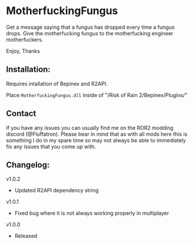 # MotherfuckingFungus

Get a message saying that a fungus has dropped every time a fungus drops. Give the motherfucking fungus to the motherfucking engineer motherfuckers.

Enjoy,
Thanks

## Installation:

Requires intallation of Bepinex and R2API. 

Place `MotherfuckingFungus.dll` inside of "/Risk of Rain 2/Bepinex/Plugins/"

## Contact

If you have any issues you can usually find me on the ROR2 modding discord (@Fluffatron). Please bear in mind that as with all mods here this is something I do in my spare time so may not always be able to immediately fix any issues that you come up with. 

## Changelog:

v1.0.2
- Updated R2API dependency string

v1.0.1
- Fixed bug where it is not always working properly in multiplayer

v1.0.0
- Released